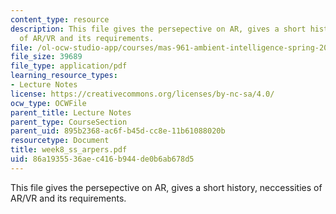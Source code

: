 ```yaml
---
content_type: resource
description: This file gives the persepective on AR, gives a short history, neccessities
  of AR/VR and its requirements.
file: /ol-ocw-studio-app/courses/mas-961-ambient-intelligence-spring-2005/86a1935536aec416b944de0b6ab678d5_week8_ss_arpers.pdf
file_size: 39689
file_type: application/pdf
learning_resource_types:
- Lecture Notes
license: https://creativecommons.org/licenses/by-nc-sa/4.0/
ocw_type: OCWFile
parent_title: Lecture Notes
parent_type: CourseSection
parent_uid: 895b2368-ac6f-b45d-cc8e-11b61088020b
resourcetype: Document
title: week8_ss_arpers.pdf
uid: 86a19355-36ae-c416-b944-de0b6ab678d5
---
```

This file gives the persepective on AR, gives a short history, neccessities of AR/VR and its requirements.